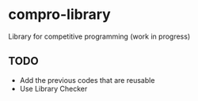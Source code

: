 # compro-library
Library for competitive programming (work in progress)

## TODO
- Add the previous codes that are reusable
- Use Library Checker